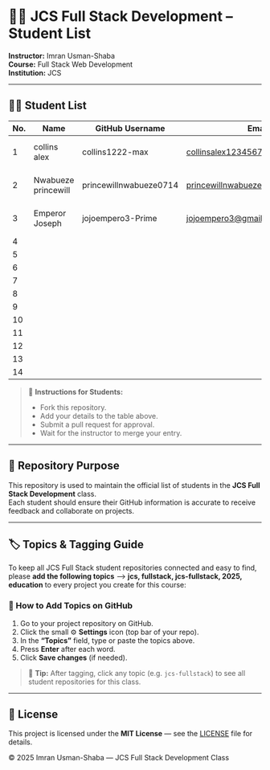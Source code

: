 # 🧑‍🏫 JCS Full Stack Development – Student List

**Instructor:** Imran Usman-Shaba  
**Course:** Full Stack Web Development  
**Institution:** JCS  

---

## 🧑‍💻 Student List

| No. | Name                            | GitHub Username               | Email                                              | Cohort             |
|-----|---------------------------------|-------------------------------|----------------------------------------------------|--------------------|
| 1   |collins alex                     |collins1222-max                |collinsalex12345678910@gmail.com                    |2025 Cohort 2       |
| 2   |Nwabueze princewill              |princewillnwabueze0714         |princewillnwabueze12@gmail.com                      |2025 Cohort 2       |
| 3   |Emperor Joseph                   |jojoempero3-Prime              |jojoempero3@gmail.com                               |2025 Cohort 2       |
| 4   |                                 |                               |                                                    |                    |
| 5   |                                 |                               |                                                    |                    |
| 6   |                                 |                               |                                                    |                    |
| 7   |                                 |                               |                                                    |                    |
| 8   |                                 |                               |                                                    |                    |
| 9   |                                 |                               |                                                    |                    |
| 10  |                                 |                               |                                                    |                    |
| 11  |                                 |                               |                                                    |                    |
| 12  |                                 |                               |                                                    |                    |
| 13  |                                 |                               |                                                    |                    |
| 14  |                                 |                               |                                                    |                    |

> 📝 **Instructions for Students:**  
> - Fork this repository.  
> - Add your details to the table above.  
> - Submit a pull request for approval.  
> - Wait for the instructor to merge your entry.

---

## 📘 Repository Purpose
This repository is used to maintain the official list of students in the **JCS Full Stack Development** class.  
Each student should ensure their GitHub information is accurate to receive feedback and collaborate on projects.

---

## 🏷️ Topics & Tagging Guide

To keep all JCS Full Stack student repositories connected and easy to find, please **add the following topics** --> **jcs, fullstack, jcs-fullstack, 2025, education** to every project you create for this course:

### 🔧 How to Add Topics on GitHub
1. Go to your project repository on GitHub.  
2. Click the small ⚙️ **Settings** icon (top bar of your repo).  
3. In the **“Topics”** field, type or paste the topics above.  
4. Press **Enter** after each word.  
5. Click **Save changes** (if needed).

> 🧭 **Tip:** After tagging, click any topic (e.g. `jcs-fullstack`) to see all student repositories for this class.

---

## 🧾 License

This project is licensed under the **MIT License** — see the [LICENSE](./LICENSE) file for details.

© 2025 Imran Usman-Shaba — JCS Full Stack Development Class
